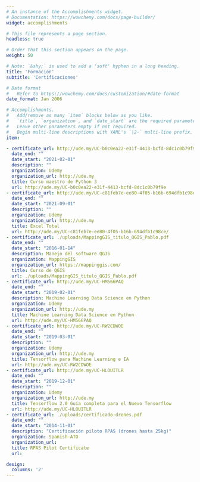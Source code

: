 ```yaml
---
# An instance of the Accomplishments widget.
# Documentation: https://wowchemy.com/docs/page-builder/
widget: accomplishments

# This file represents a page section.
headless: true

# Order that this section appears on the page.
weight: 50

# Note: `&shy;` is used to add a 'soft' hyphen in a long heading.
title: 'Formación'
subtitle: 'Certificaciones'

# Date format
#   Refer to https://wowchemy.com/docs/customization/#date-format
date_format: Jan 2006

# Accomplishments.
#   Add/remove as many `item` blocks below as you like.
#   `title`, `organization`, and `date_start` are the required parameters.
#   Leave other parameters empty if not required.
#   Begin multi-line descriptions with YAML's `|2-` multi-line prefix.
item:

- certificate_url: http://ude.my/UC-b0c0ea22-e31f-4413-bcfd-8dc1c0b79f9e
  date_end: ""
  date_start: "2021-02-01"
  description: ""
  organization: Udemy
  organization_url: http://ude.my
  title: Curso maestro de Python 3
  url: http://ude.my/UC-b0c0ea22-e31f-4413-bcfd-8dc1c0b79f9e
- certificate_url: http://ude.my/UC-c81feb7e-ee80-4f05-b16b-694dfb1c98ce/
  date_end: ""
  date_start: "2021-09-01"
  description: ""
  organization: Udemy
  organization_url: http://ude.my
  title: Excel Total
  url: http://ude.my/UC-c81feb7e-ee80-4f05-b16b-694dfb1c98ce/
- certificate_url: ./uploads/MappingGIS_titulo_QGIS_Pablo.pdf
  date_end: ""
  date_start: "2016-01-14"
  description: Manejo del software QGIS
  organization: MappingGIS
  organization_url: https://mappinggis.com/
  title: Curso de QGIS
  url: ./uploads/MappingGIS_titulo_QGIS_Pablo.pdf
- certificate_url: http://ude.my/UC-HM566PAQ
  date_end: ""
  date_start: "2019-02-01"
  description: Machine Learning Data Science en Python
  organization: Udemy
  organization_url: http://ude.my
  title: Machine Learning Data Science en Python
  url: http://ude.my/UC-HM566PAQ
- certificate_url: http://ude.my/UC-RW2CDWOE
  date_end: ""
  date_start: "2019-03-01"
  description: ""
  organization: Udemy
  organization_url: http://ude.my
  title: Tensorflow para Machine Learning e IA
  url: http://ude.my/UC-RW2CDWOE
- certificate_url: http://ude.my/UC-HLOUITLR
  date_end: ""
  date_start: "2019-12-01"
  description: ""
  organization: Udemy
  organization_url: http://ude.my
  title: Tensorflow 2.0 Guía completa para el Nuevo Tensorflow
  url: http://ude.my/UC-HLOUITLR
- certificate_url: ./uploads/certificado-drones.pdf
  date_end: ""
  date_start: "2014-11-01"
  description: "Certificación piloto RPAS (drones hasta 25kg)"
  organization: Spanish-ATO
  organization_url: 
  title: RPAS Pilot Certificate
  url: 

design:
  columns: '2' 
---
```


